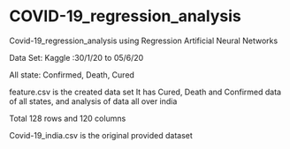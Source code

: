 # COVID-19_regression_analysis
Covid-19_regression_analysis using Regression Artificial Neural Networks


Data Set: Kaggle :30/1/20 to 05/6/20

All state: Confirmed, Death, Cured 


feature.csv is the created data set
It has Cured, Death and Confirmed data of all states, and analysis of data all over india

Total 128 rows and 120 columns

Covid-19_india.csv is the original provided dataset
